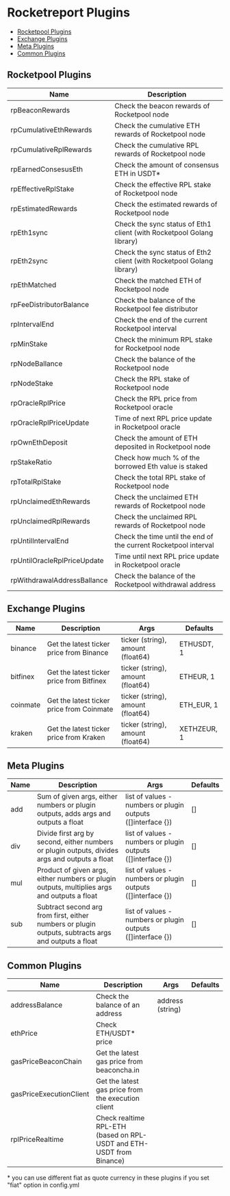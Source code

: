
# Rocketreport Plugins

- [Rocketpool Plugins
](#rocketpool-plugins)
- [Exchange Plugins
](#exchange-plugins)
- [Meta Plugins
](#meta-plugins)
- [Common Plugins
](#common-plugins)
## Rocketpool Plugins
| Name | Description |
|------|-------------|
| rpBeaconRewards | Check the beacon rewards of Rocketpool node |
| rpCumulativeEthRewards | Check the cumulative ETH rewards of Rocketpool node |
| rpCumulativeRplRewards | Check the cumulative RPL rewards of Rocketpool node |
| rpEarnedConsesusEth | Check the amount of consensus ETH in USDT* |
| rpEffectiveRplStake | Check the effective RPL stake of Rocketpool node |
| rpEstimatedRewards | Check the estimated rewards of Rocketpool node |
| rpEth1sync | Check the sync status of Eth1 client (with Rocketpool Golang library) |
| rpEth2sync | Check the sync status of Eth2 client (with Rocketpool Golang library) |
| rpEthMatched | Check the matched ETH of Rocketpool node |
| rpFeeDistributorBalance | Check the balance of the Rocketpool fee distributor |
| rpIntervalEnd | Check the end of the current Rocketpool interval |
| rpMinStake | Check the minimum RPL stake for Rocketpool node |
| rpNodeBallance | Check the balance of the Rocketpool node |
| rpNodeStake | Check the RPL stake of Rocketpool node |
| rpOracleRplPrice | Check the RPL price from Rocketpool oracle |
| rpOracleRplPriceUpdate | Time of next RPL price update in Rocketpool oracle |
| rpOwnEthDeposit | Check the amount of ETH deposited in Rocketpool node |
| rpStakeRatio | Check how much % of the borrowed Eth value is staked |
| rpTotalRplStake | Check the total RPL stake of Rocketpool node |
| rpUnclaimedEthRewards | Check the unclaimed ETH rewards of Rocketpool node |
| rpUnclaimedRplRewards | Check the unclaimed RPL rewards of Rocketpool node |
| rpUntilIntervalEnd | Check the time until the end of the current Rocketpool interval |
| rpUntilOracleRplPriceUpdate | Time until next RPL price update in Rocketpool oracle |
| rpWithdrawalAddressBallance | Check the balance of the Rocketpool withdrawal address |


## Exchange Plugins
| Name | Description | Args | Defaults |
|------|-------------|------|--------------|
| binance | Get the latest ticker price from Binance | ticker (string), amount (float64) | ETHUSDT, 1 |
| bitfinex | Get the latest ticker price from Bitfinex | ticker (string), amount (float64) | ETHEUR, 1 |
| coinmate | Get the latest ticker price from Coinmate | ticker (string), amount (float64) | ETH_EUR, 1 |
| kraken | Get the latest ticker price from Kraken | ticker (string), amount (float64) | XETHZEUR, 1 |


## Meta Plugins
| Name | Description | Args | Defaults |
|------|-------------|------|--------------|
| add | Sum of given args, either numbers or plugin outputs, adds args and outputs a float | list of values - numbers or plugin outputs ([]interface {}) | [] |
| div | Divide first arg by second, either numbers or plugin outputs, divides args and outputs a float | list of values - numbers or plugin outputs ([]interface {}) | [] |
| mul | Product of given args, either numbers or plugin outputs, multiplies args and outputs a float | list of values - numbers or plugin outputs ([]interface {}) | [] |
| sub | Subtract second arg from first, either numbers or plugin outputs, subtracts args and outputs a float | list of values - numbers or plugin outputs ([]interface {}) | [] |


## Common Plugins
| Name | Description | Args | Defaults |
|------|-------------|------|--------------|
| addressBalance | Check the balance of an address | address (string) |  |
| ethPrice | Check ETH/USDT* price |  |  |
| gasPriceBeaconChain | Get the latest gas price from beaconcha.in |  |  |
| gasPriceExecutionClient | Get the latest gas price from the execution client |  |  |
| rplPriceRealtime | Check realtime RPL-ETH (based on RPL-USDT and ETH-USDT from Binance) |  |  |




&ast; you can use different fiat as quote currency in these plugins if you set "fiat" option in config.yml